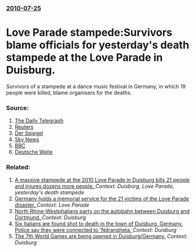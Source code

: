 ### [2010-07-25](/news/2010/07/25/index.md)

# Love Parade stampede:Survivors blame officials for yesterday's death stampede at the Love Parade in Duisburg. 

Survivors of a stampede at a dance music festival in Germany, in which 19 people were killed, blame organisers for the deaths.


### Source:

1. [The Daily Telegraph](http://www.telegraph.co.uk/news/worldnews/europe/germany/7909015/Love-Parade-cancelled-permanently-as-police-investigate-causes-of-crush-that-killed-19.html)
2. [Reuters](http://www.reuters.com/article/idUSTRE66N1JV20100725)
3. [Der Spiegel](http://www.spiegel.de/international/germany/0,1518,708383,00.html)
4. [Sky News](http://news.sky.com/skynews/Home/World-News/Germany-Love-Parade-Stampede-At-Least-19-Are-Killed-At-A-Music-Festival-In-Duisburg/Article/201007415670479?f=rss)
5. [BBC](http://www.bbc.co.uk/news/world-europe-10753448)
6. [Deutsche Welle](http://www.dw-world.de/dw/article/0,,5835760,00.html)

### Related:

1. [A massive stampede at the 2010 Love Parade in Duisburg kills 21 people and injures dozens more people. ](/news/2010/07/24/a-massive-stampede-at-the-2010-love-parade-in-duisburg-kills-21-people-and-injures-dozens-more-people.md) _Context: Duisburg, Love Parade, yesterday's death stampede_
2. [Germany holds a memorial service for the 21 victims of the Love Parade disaster. ](/news/2010/07/31/germany-holds-a-memorial-service-for-the-21-victims-of-the-love-parade-disaster.md) _Context: Love Parade_
3. [North Rhine-Westphalians party on the autobahn between Duisburg and Dortmund. ](/news/2010/07/18/north-rhine-westphalians-party-on-the-autobahn-between-duisburg-and-dortmund.md) _Context: Duisburg_
4. [ Six Italians are found shot to death in the town of Duisburg, Germany. Police say they were connected to 'Ndrangheta. ](/news/2007/08/15/six-italians-are-found-shot-to-death-in-the-town-of-duisburg-germany-police-say-they-were-connected-to-ndrangheta.md) _Context: Duisburg_
5. [ The 7th World Games are being opened in Duisburg/Germany.](/news/2005/07/14/the-7th-world-games-are-being-opened-in-duisburg-germany.md) _Context: Duisburg_
